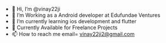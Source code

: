 - 👋 Hi, I’m @vinay22ji
- 👀 I’m Working as a Android developer at Edufundae Ventures
- 🌱 I’m currently learning ios development and flutter
- 💞️ Currently Available for Freelance Projects 
- 📫 How to reach me email= vinay22ji2@gmail.com



<!---
vinay22ji/vinay22ji is a ✨ special ✨ repository because its `README.md` (this file) appears on your GitHub profile.
You can click the Preview link to take a look at your changes.
--->
